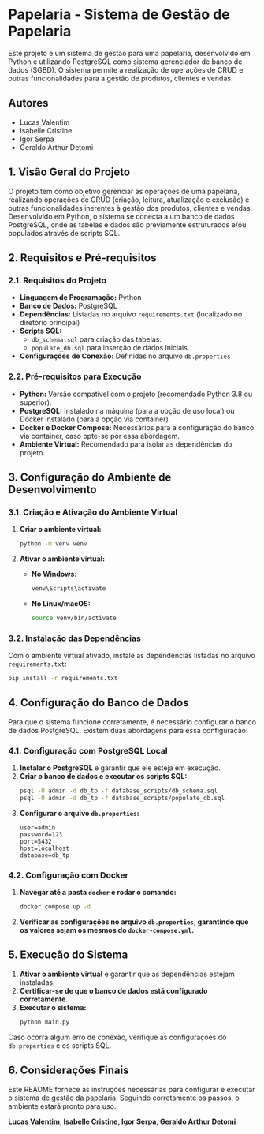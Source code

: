 # Papelaria - Sistema de Gestão de Papelaria

Este projeto é um sistema de gestão para uma papelaria, desenvolvido em Python e utilizando PostgreSQL como sistema gerenciador de banco de dados (SGBD). O sistema permite a realização de operações de CRUD e outras funcionalidades para a gestão de produtos, clientes e vendas.

## Autores

- Lucas Valentim
- Isabelle Cristine
- Igor Serpa
- Geraldo Arthur Detomi

## 1. Visão Geral do Projeto

O projeto tem como objetivo gerenciar as operações de uma papelaria, realizando operações de CRUD (criação, leitura, atualização e exclusão) e outras funcionalidades inerentes à gestão dos produtos, clientes e vendas. Desenvolvido em Python, o sistema se conecta a um banco de dados PostgreSQL, onde as tabelas e dados são previamente estruturados e/ou populados através de scripts SQL.

## 2. Requisitos e Pré-requisitos

### 2.1. Requisitos do Projeto

- **Linguagem de Programação:** Python
- **Banco de Dados:** PostgreSQL
- **Dependências:** Listadas no arquivo `requirements.txt` (localizado no diretório principal)
- **Scripts SQL:**
  - `db_schema.sql` para criação das tabelas.
  - `populate_db.sql` para inserção de dados iniciais.
- **Configurações de Conexão:** Definidas no arquivo `db.properties`

### 2.2. Pré-requisitos para Execução

- **Python:** Versão compatível com o projeto (recomendado Python 3.8 ou superior).
- **PostgreSQL:** Instalado na máquina (para a opção de uso local) ou Docker instalado (para a opção via container).
- **Docker e Docker Compose:** Necessários para a configuração do banco via container, caso opte-se por essa abordagem.
- **Ambiente Virtual:** Recomendado para isolar as dependências do projeto.

## 3. Configuração do Ambiente de Desenvolvimento

### 3.1. Criação e Ativação do Ambiente Virtual

1. **Criar o ambiente virtual:**

   ```bash
   python -m venv venv
   ```

2. **Ativar o ambiente virtual:**
   - **No Windows:**
     ```bash
     venv\Scripts\activate
     ```
   - **No Linux/macOS:**
     ```bash
     source venv/bin/activate
     ```

### 3.2. Instalação das Dependências

Com o ambiente virtual ativado, instale as dependências listadas no arquivo `requirements.txt`:

```bash
pip install -r requirements.txt
```

## 4. Configuração do Banco de Dados

Para que o sistema funcione corretamente, é necessário configurar o banco de dados PostgreSQL. Existem duas abordagens para essa configuração:

### 4.1. Configuração com PostgreSQL Local

1. **Instalar o PostgreSQL** e garantir que ele esteja em execução.
2. **Criar o banco de dados e executar os scripts SQL:**
   ```bash
   psql -U admin -d db_tp -f database_scripts/db_schema.sql
   psql -U admin -d db_tp -f database_scripts/populate_db.sql
   ```
3. **Configurar o arquivo `db.properties`:**
   ```properties
   user=admin
   password=123
   port=5432
   host=localhost
   database=db_tp
   ```

### 4.2. Configuração com Docker

1. **Navegar até a pasta `docker` e rodar o comando:**
   ```bash
   docker compose up -d
   ```
2. **Verificar as configurações no arquivo `db.properties`, garantindo que os valores sejam os mesmos do `docker-compose.yml`.**

## 5. Execução do Sistema

1. **Ativar o ambiente virtual** e garantir que as dependências estejam instaladas.
2. **Certificar-se de que o banco de dados está configurado corretamente.**
3. **Executar o sistema:**
   ```bash
   python main.py
   ```

Caso ocorra algum erro de conexão, verifique as configurações do `db.properties` e os scripts SQL.

## 6. Considerações Finais

Este README fornece as instruções necessárias para configurar e executar o sistema de gestão da papelaria. Seguindo corretamente os passos, o ambiente estará pronto para uso.

**Lucas Valentim, Isabelle Cristine, Igor Serpa, Geraldo Arthur Detomi**
